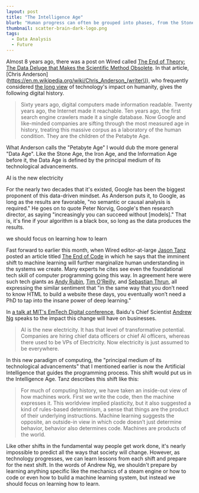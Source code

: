 ```yaml
---
layout: post
title: "The Intelligence Age"
blurb: "Human progress can often be grouped into phases, from the Stone Age to the Iron Age to the Information Age and beyond. We may be on the brink of another technological revolution powered by AI."
thumbnail: scatter-brain-dark-logo.png
tags: 
  - Data Analysis
  - Future
---
```


Almost 8 years ago, there was a post on Wired called [The End of Theory: The Data Deluge that Makes the Scientific Method Obsolete](http://www.wired.com/2008/06/pb-theory/). In that article, [Chris Anderson] (https://en.m.wikipedia.org/wiki/Chris_Anderson_(writer\)), who frequently considered [the long view](http://www.longtail.com/about.html) of technology's impact on humanity, gives the following digital history.

> Sixty years ago, digital computers made information readable. Twenty years ago, the Internet made it reachable. Ten years ago, the first search engine crawlers made it a single database. Now Google and like-minded companies are sifting through the most measured age in history, treating this massive corpus as a laboratory of the human condition. They are the children of the Petabyte Age.

What Anderson calls the "Petabyte Age" I would dub the more general "Data Age". Like the Stone Age, the Iron Age, and the Information Age before it, the Data Age is defined by the principal medium of its technological advancements. 

<div class="pull-quote">AI is the new electricity</div>

For the nearly two decades that it's existed, Google has been the biggest proponent of this data-driven mindset. As Anderson puts it, to Google, as long as the results are favorable, "no semantic or causal analysis is required." He goes on to quote Peter Norvig, Google's then research director, as saying "increasingly you can succeed without [models]." That is, it's fine if your algorithm is a black box, so long as the data produces the results.

<div class="pull-quote right">we should focus on learning how to learn</div>

Fast forward to earlier this month, when Wired editor-at-large [Jason Tanz](http://www.wired.com/author/jason-tanz/) posted an article titled [The End of Code](http://www.wired.com/2016/05/the-end-of-code/) in which he says that the imminent shift to machine learning will further marginalize human understanding in the systems we create. Many experts he cites see even the foundational tech skill of computer programming going this way. In agreement here were such tech giants as  [Andy Rubin](https://en.m.wikipedia.org/wiki/Andy_Rubin),  [Tim O'Reilly](https://en.m.wikipedia.org/wiki/Tim_O%27Reilly), and [Sebastian Thrun](https://en.m.wikipedia.org/wiki/Sebastian_Thrun), all expressing the similar sentiment that "in the same way that you don’t need to know HTML to build a website these days, you eventually won’t need a PhD to tap into the insane power of deep learning."

In [a talk at MIT's EmTech Digital conference](http://events.technologyreview.com/emtech/digital/16/video/watch/andrew-ng-deep-learning/), Baidu's Chief Scientist [Andrew Ng](https://en.m.wikipedia.org/wiki/Andrew_Ng) speaks to the impact this change will have on businesses. 

> AI is the new electricity. It has that level of transformative potential. Companies are hiring chief data officers or chief AI officers, whereas there used to be VPs of Electricity. Now electricity is just assumed to be everywhere.

In this new paradigm of computing, the "principal medium of its technological advancements" that I mentioned earlier is now the Artificial Intelligence that guides the programming process. This shift would put us in the Intelligence Age. Tanz describes this shift like this:

> For much of computing history, we have taken an inside-out view of how machines work. First we write the code, then the machine expresses it. This worldview implied plasticity, but it also suggested a kind of rules-based determinism, a sense that things are the product of their underlying instructions. Machine learning suggests the opposite, an outside-in view in which code doesn’t just determine behavior, behavior also determines code. Machines are products of the world.

Like other shifts in the fundamental way people get work done, it's nearly impossible to predict all the ways that society will change. However, as technology progresses, we can learn lessons from each shift and prepare for the next shift. In the words of Andrew Ng, we shouldn't prepare by learning anything specific like the mechanics of a steam engine or how to code or even how to build a machine learning system, but instead we should focus on learning how to learn.
